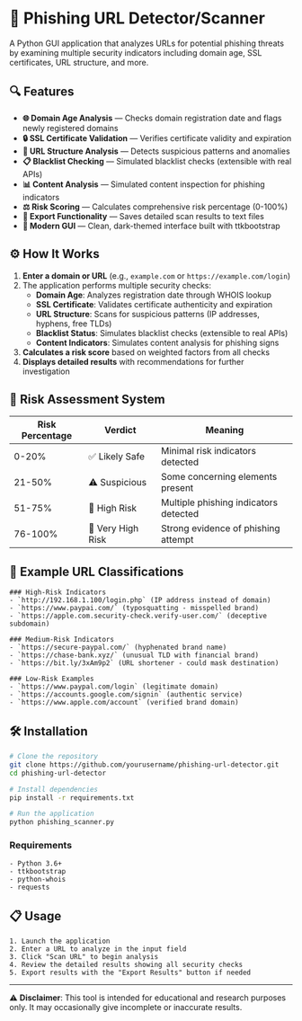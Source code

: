 # 🎣 Phishing URL Detector/Scanner

A Python GUI application that analyzes URLs for potential phishing threats by examining multiple security indicators including domain age, SSL certificates, URL structure, and more.

## 🔍 Features

- **🌐 Domain Age Analysis** — Checks domain registration date and flags newly registered domains
- **🔒 SSL Certificate Validation** — Verifies certificate validity and expiration
- **🔗 URL Structure Analysis** — Detects suspicious patterns and anomalies
- **📋 Blacklist Checking** — Simulated blacklist checks (extensible with real APIs)
- **📊 Content Analysis** — Simulated content inspection for phishing indicators
- **⚖️ Risk Scoring** — Calculates comprehensive risk percentage (0-100%)
- **💾 Export Functionality** — Saves detailed scan results to text files
- **🎨 Modern GUI** — Clean, dark-themed interface built with ttkbootstrap

## ⚙️ How It Works

1. **Enter a domain or URL** (e.g., `example.com` or `https://example.com/login`)
2. The application performs multiple security checks:
   - **Domain Age**: Analyzes registration date through WHOIS lookup
   - **SSL Certificate**: Validates certificate authenticity and expiration
   - **URL Structure**: Scans for suspicious patterns (IP addresses, hyphens, free TLDs)
   - **Blacklist Status**: Simulates blacklist checks (extensible to real APIs)
   - **Content Indicators**: Simulates content analysis for phishing signs
3. **Calculates a risk score** based on weighted factors from all checks
4. **Displays detailed results** with recommendations for further investigation

## 🧠 Risk Assessment System

| Risk Percentage | Verdict | Meaning |
|-----------------|---------|---------|
| 0-20% | ✅ Likely Safe | Minimal risk indicators detected |
| 21-50% | ⚠️ Suspicious | Some concerning elements present |
| 51-75% | 🚨 High Risk | Multiple phishing indicators detected |
| 76-100% | 🔴 Very High Risk | Strong evidence of phishing attempt |

## 🚦 Example URL Classifications

    ### High-Risk Indicators
    - `http://192.168.1.100/login.php` (IP address instead of domain)
    - `https://www.paypai.com/` (typosquatting - misspelled brand)
    - `https://apple.com.security-check.verify-user.com/` (deceptive subdomain)
    
    ### Medium-Risk Indicators
    - `https://secure-paypal.com/` (hyphenated brand name)
    - `https://chase-bank.xyz/` (unusual TLD with financial brand)
    - `https://bit.ly/3xAm9p2` (URL shortener - could mask destination)
    
    ### Low-Risk Examples
    - `https://www.paypal.com/login` (legitimate domain)
    - `https://accounts.google.com/signin` (authentic service)
    - `https://www.apple.com/account` (verified brand domain)

## 🛠️ Installation

```bash
# Clone the repository
git clone https://github.com/yourusername/phishing-url-detector.git
cd phishing-url-detector

# Install dependencies
pip install -r requirements.txt

# Run the application
python phishing_scanner.py
```

### Requirements
    - Python 3.6+
    - ttkbootstrap
    - python-whois
    - requests

## 📋 Usage

    1. Launch the application
    2. Enter a URL to analyze in the input field
    3. Click "Scan URL" to begin analysis
    4. Review the detailed results showing all security checks
    5. Export results with the "Export Results" button if needed

---

⚠️ **Disclaimer**: 
This tool is intended for educational and research purposes only. 
It may occasionally give incomplete or inaccurate results. 
